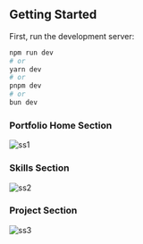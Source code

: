 
## Getting Started

First, run the development server:

```bash
npm run dev
# or
yarn dev
# or
pnpm dev
# or
bun dev
```

### Portfolio Home Section 
![ss1](https://github.com/RishabhSoni01/NextPortfolio/assets/80063042/d2e2c33b-c3b6-4153-928f-c1aedd562b72)

### Skills Section
![ss2](https://github.com/RishabhSoni01/NextPortfolio/assets/80063042/335c7036-36cf-4dc7-9cae-3c562d289729)

### Project Section
![ss3](https://github.com/RishabhSoni01/NextPortfolio/assets/80063042/2fb3dca9-6a50-4374-afd5-9f47be5505e1)
